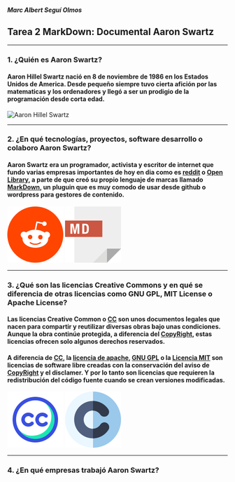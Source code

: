 #### _Marc Albert Seguí Olmos_
## **Tarea 2 MarkDown: Documental Aaron Swartz**
---
### **1. ¿Quién es Aaron Swartz?**
#### Aaron Hillel Swartz nació en 8 de noviembre de 1986 en los Estados Unidos de America. Desde pequeño siempre tuvo cierta afición por las matematicas y los ordenadores y llegó a ser un prodigio de la programación desde corta edad.

![Aaron Hillel Swartz](https://e00-elmundo.uecdn.es/elmundo/imagenes/2013/01/12/navegante/1358023351_0.jpg)

---

### **2. ¿En qué tecnologías, proyectos, software desarrollo o colaboro Aaron Swartz?**
#### Aaron Swartz era un programador, activista y escritor de internet que fundo varias empresas importantes de hoy en dia como es [reddit](https://www.reddit.com/) o [Open Library](https://openlibrary.org/), a parte de que creó su propio lenguaje de marcas llamado [MarkDown](https://markdown.es/), un pluguin que es muy comodo de usar desde github o wordpress para gestores de contenido.

![Reddit](IMG/reddit.png "Reddit") ![MarkDown](IMG/md(1).png "MarkDown")

---

### **3. ¿Qué son las licencias Creative Commons y en qué se diferencia de otras licencias como GNU GPL, MIT License o Apache License?**

#### Las licencias Creative Common o [CC](https://creativecommons.org/) son unos documentos legales que nacen para compartir y reutilizar diversas obras bajo unas condiciones. Aunque la obra continúe protegida, a diferencia del [CopyRight](https://copyright.es/), estas licencias ofrecen solo algunos derechos reservados.

#### A diferencia de [CC](https://creativecommons.org/), la [licencia de apache](https://www.apache.org/licenses/LICENSE-2.0), [GNU GPL](https://www.gnu.org/licenses/gpl-3.0.html) o la [Licencia MIT](https://www.mit.edu/) son licencias de software libre creadas con la conservación del aviso de [CopyRight](https://copyright.es/) y el disclamer. Y por lo tanto son licencias que requieren la redistribución del código fuente cuando se crean versiones modificadas.

![CC](IMG/comun-creativo.png "Creative Commons") ![C](IMG/derechos-de-autor.png "Copyright")

---

### **4. ¿En qué empresas trabajó Aaron Swartz?**
